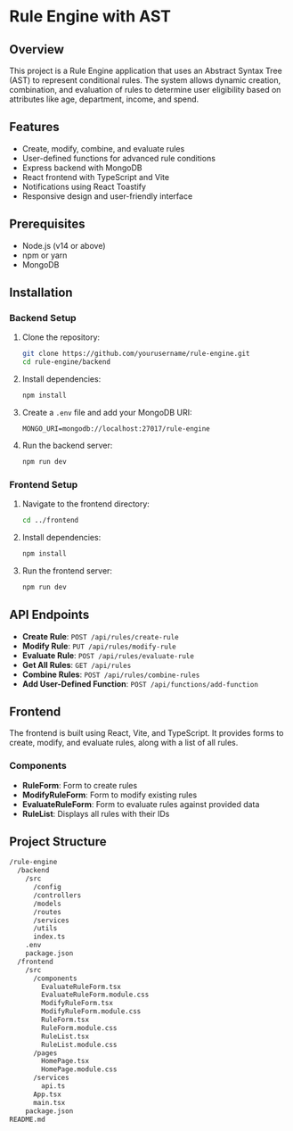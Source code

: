 # Rule Engine with AST

## Overview
This project is a Rule Engine application that uses an Abstract Syntax Tree (AST) to represent conditional rules. The system allows dynamic creation, combination, and evaluation of rules to determine user eligibility based on attributes like age, department, income, and spend.

## Features
- Create, modify, combine, and evaluate rules
- User-defined functions for advanced rule conditions
- Express backend with MongoDB
- React frontend with TypeScript and Vite
- Notifications using React Toastify
- Responsive design and user-friendly interface

## Prerequisites
- Node.js (v14 or above)
- npm or yarn
- MongoDB

## Installation

### Backend Setup
1. Clone the repository:
    ```sh
    git clone https://github.com/yourusername/rule-engine.git
    cd rule-engine/backend
    ```

2. Install dependencies:
    ```sh
    npm install
    ```

3. Create a `.env` file and add your MongoDB URI:
    ```env
    MONGO_URI=mongodb://localhost:27017/rule-engine
    ```

4. Run the backend server:
    ```sh
    npm run dev
    ```

### Frontend Setup
1. Navigate to the frontend directory:
    ```sh
    cd ../frontend
    ```

2. Install dependencies:
    ```sh
    npm install
    ```

3. Run the frontend server:
    ```sh
    npm run dev
    ```

## API Endpoints
- **Create Rule**: `POST /api/rules/create-rule`
- **Modify Rule**: `PUT /api/rules/modify-rule`
- **Evaluate Rule**: `POST /api/rules/evaluate-rule`
- **Get All Rules**: `GET /api/rules`
- **Combine Rules**: `POST /api/rules/combine-rules`
- **Add User-Defined Function**: `POST /api/functions/add-function`

## Frontend
The frontend is built using React, Vite, and TypeScript. It provides forms to create, modify, and evaluate rules, along with a list of all rules.

### Components
- **RuleForm**: Form to create rules
- **ModifyRuleForm**: Form to modify existing rules
- **EvaluateRuleForm**: Form to evaluate rules against provided data
- **RuleList**: Displays all rules with their IDs

## Project Structure
```markdown
/rule-engine
  /backend
    /src
      /config
      /controllers
      /models
      /routes
      /services
      /utils
      index.ts
    .env
    package.json
  /frontend
    /src
      /components
        EvaluateRuleForm.tsx
        EvaluateRuleForm.module.css
        ModifyRuleForm.tsx
        ModifyRuleForm.module.css
        RuleForm.tsx
        RuleForm.module.css
        RuleList.tsx
        RuleList.module.css
      /pages
        HomePage.tsx
        HomePage.module.css
      /services
        api.ts
      App.tsx
      main.tsx
    package.json
README.md
